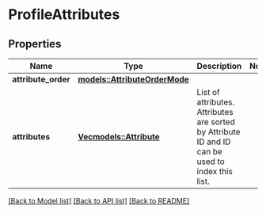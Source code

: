 # ProfileAttributes

## Properties

Name | Type | Description | Notes
------------ | ------------- | ------------- | -------------
**attribute_order** | [**models::AttributeOrderMode**](AttributeOrderMode.md) |  | 
**attributes** | [**Vec<models::Attribute>**](Attribute.md) | List of attributes.  Attributes are sorted by Attribute ID and ID can be used to index this list. | 

[[Back to Model list]](../README.md#documentation-for-models) [[Back to API list]](../README.md#documentation-for-api-endpoints) [[Back to README]](../README.md)



